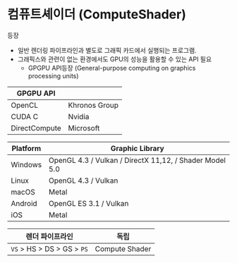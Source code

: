 # 컴퓨트셰이더 (ComputeShader)

등장

- 일반 렌더링 파이프라인과 별도로 그래픽 카드에서 실행되는 프로그램.
- 그래픽스와 관련이 없는 환경에서도 GPU의 성능을 활용할 수 있는 API 필요
  - GPGPU API등장 (General-purpose computing on graphics processing units)

| GPGPU API     |               |
|---------------|---------------|
| OpenCL        | Khronos Group |
| CUDA C        | Nvidia        |
| DirectCompute | Microsoft     |

| Platform | Graphic Library                                         |
|----------|---------------------------------------------------------|
| Windows  | OpenGL 4.3 / Vulkan / DirectX 11,12, / Shader Model 5.0 |
| Linux    | OpenGL 4.3 / Vulkan                                     |
| macOS    | Metal                                                   |
| Android  | OpenGL ES 3.1 / Vulkan                                  |
| iOS      | Metal                                                   |

| 렌더 파이프라인            | 독립           |
|----------------------------|----------------|
| `VS` > HS > DS > GS > `PS` | Compute Shader |